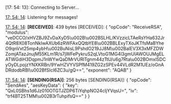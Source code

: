 [17: 54: 13]:
Connecting to Server...

[17: 54: 14]:
Connected!

[17: 54: 14]:
Listening for messages!

[17: 54: 14]:
**[RECEIVED]**: 439 bytes
[RECEIVED]: {
  "opCode": "ReceiveRSA",
  "modulus": "veDCCO/xHVZBJ9ZvDaXyD5\u002B\u002BSLHL/KVzzicLTAeRsYHa632Jr4QtR8X08TonNkIwAXUb6zRWFAxQQtbYE8\u002BBLExyTXoJKTfsMaBYheO9qnVxt25mp4ybH\u002BuNisL9PshdO219JJ8M\u002BalEV3X3xMFZDWZomjATazJnujM55KLm1R/s7jWFePykruS2qLVtoG1MG4l3gmUIAWOUJMgELATWGdiH3DqpmJ1nWYwQaDMrVURlTgnm44zTtU/u6g7Rta\u002BOmxlSDCyOyDLpojzYNXKRBn/9YwHZVYVSPfM419ZG2zSPEv44VLdR2M1UEz/oGnADRdodbRBl\u002BfSIcI6ZC3u/gQ==",
  "exponent": "AQAB"
}

[17: 54: 14]:
**[SENDING(RSA)]**: 256 bytes
[SENDING(RSA)]: {
  "opCode": "SendAes",
  "aesKeyData": {
    "key": "QxL0SBhs1d6Jz010OTGTJZDP6TiYqhpNO24cIjYVqsU=",
    "iv": "trf4BT25TMM\u002B3rTuhpifsQ=="
  }
}

